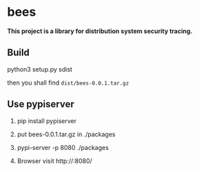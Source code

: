 # bees
**This project is a library for distribution system security tracing.**

## Build 

python3 setup.py sdist

then you shall find `dist/bees-0.0.1.tar.gz`

## Use pypiserver

1. pip install pypiserver

2. put bees-0.0.1.tar.gz in ./packages

3. pypi-server -p 8080 ./packages 

4. Browser visit http://:8080/
